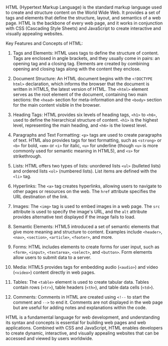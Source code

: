 HTML (Hypertext Markup Language) is the standard markup language used to create and structure content on the World Wide Web. It provides a set of tags and elements that define the structure, layout, and semantics of a web page. HTML is the backbone of every web page, and it works in conjunction with CSS (Cascading Style Sheets) and JavaScript to create interactive and visually appealing websites.

Key Features and Concepts of HTML:

1. Tags and Elements: HTML uses tags to define the structure of content. Tags are enclosed in angle brackets, and they usually come in pairs: an opening tag and a closing tag. Elements are created by combining opening and closing tags along with the content they enclose.

2. Document Structure: An HTML document begins with the `<!DOCTYPE html>` declaration, which informs the browser that the document is written in HTML5, the latest version of HTML. The `<html>` element serves as the root element of the document, containing two main sections: the `<head>` section for meta-information and the `<body>` section for the main content visible in the browser.

3. Heading Tags: HTML provides six levels of heading tags, `<h1>` to `<h6>`, used to define the hierarchical structure of content. `<h1>` is the highest level, representing the main heading, and `<h6>` is the lowest level.

4. Paragraphs and Text Formatting: `<p>` tags are used to create paragraphs of text. HTML also provides tags for text formatting, such as `<strong>` or `<b>` for bold, `<em>` or `<i>` for italic, `<u>` for underline (though `<u>` is more commonly used for semantic meaning in HTML5), and `<s>` for strikethrough.

5. Lists: HTML offers two types of lists: unordered lists `<ul>` (bulleted lists) and ordered lists `<ol>` (numbered lists). List items are defined with the `<li>` tag.

6. Hyperlinks: The `<a>` tag creates hyperlinks, allowing users to navigate to other pages or resources on the web. The `href` attribute specifies the URL destination of the link.

7. Images: The `<img>` tag is used to embed images in a web page. The `src` attribute is used to specify the image's URL, and the `alt` attribute provides alternative text displayed if the image fails to load.

8. Semantic Elements: HTML5 introduced a set of semantic elements that give more meaning and structure to content. Examples include `<header>`, `<nav>`, `<section>`, `<article>`, `<footer>`, and more.

9. Forms: HTML includes elements to create forms for user input, such as `<form>`, `<input>`, `<textarea>`, `<select>`, and `<button>`. Form elements allow users to submit data to a server.

10. Media: HTML5 provides tags for embedding audio (`<audio>`) and video (`<video>`) content directly in web pages.

11. Tables: The `<table>` element is used to create tabular data. Tables contain rows (`<tr>`), table headers (`<th>`), and table data cells (`<td>`).

12. Comments: Comments in HTML are created using `<!--` to start the comment and `-->` to end it. Comments are not displayed in the web page but are useful for adding notes and explanations within the code.

HTML is a fundamental language for web development, and understanding its syntax and concepts is essential for building web pages and web applications. Combined with CSS and JavaScript, HTML enables developers to create dynamic, interactive, and visually appealing websites that can be accessed and viewed by users worldwide.
<!-- CODE CREATER BY WARDIER -->
